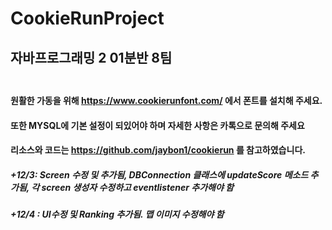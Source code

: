 # CookieRunProject</br>
## 자바프로그래밍 2 01분반 8팀</br></br>
#### 원활한 가동을 위해 https://www.cookierunfont.com/ 에서 폰트를 설치해 주세요.</br>
#### 또한 MYSQL에 기본 설정이 되있어야 하며 자세한 사항은 카톡으로 문의해 주세요 </br>
#### 리소스와 코드는 https://github.com/jaybon1/cookierun 를 참고하였습니다. </br>
##### +12/3: Screen 수정 및 추가됨,  DBConnection 클래스에 updateScore 메소드 추가됨, 각 screen 생성자 수정하고 eventlistener 추가해야 함
##### +12/4 : UI수정 및 Ranking 추가됨. 맵 이미지 수정해야 함
